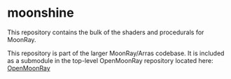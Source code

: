 # moonshine
This repository contains the bulk of the shaders and procedurals for MoonRay.

This repository is part of the larger MoonRay/Arras codebase.  It is included as a submodule in the top-level
OpenMoonRay repository located here: [OpenMoonRay](https://github.com/dreamworksanimation/openmoonray)

